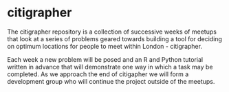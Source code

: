 # citigrapher

The citigrapher repository is a collection of successive weeks of meetups that look at a series of problems geared towards building a tool for deciding on optimum locations for people to meet within London - citigrapher.

Each week a new problem will be posed and an R and Python tutorial written in advance that will demonstrate one way in which a task may be completed. As we approach the end of citigapher we will form a development group who will continue the project outside of the meetups. 
